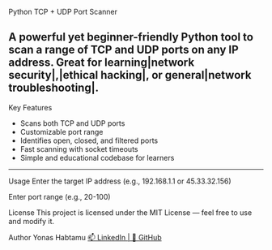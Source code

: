 Python TCP + UDP Port Scanner

A powerful yet beginner-friendly Python tool to scan a range of TCP and UDP ports on any IP address. Great for learning|network security|,|ethical hacking|, or general|network troubleshooting|.
---
Key Features
- Scans both TCP and UDP ports
- Customizable port range
- Identifies open, closed, and filtered ports
- Fast scanning with socket timeouts
- Simple and educational codebase for learners

---
Usage
Enter the target IP address (e.g., 192.168.1.1 or 45.33.32.156)

Enter port range (e.g., 20-100)

License
This project is licensed under the MIT License — feel free to use and modify it.

Author
Yonas Habtamu
[📫 LinkedIn | 🐙 GitHub](https://www.linkedin.com/in/yonas-habtamu-tasew-932871367?utm_source=share&utm_campaign=share_via&utm_content=profile&utm_medium=android_app)
